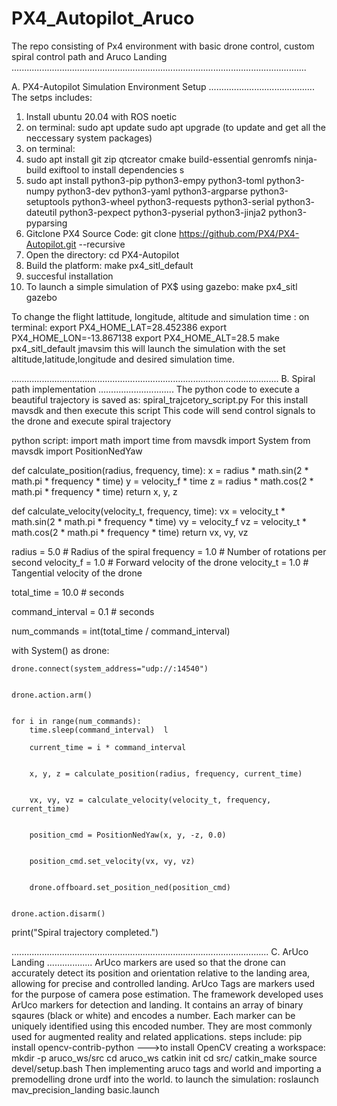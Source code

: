# PX4_Autopilot_Aruco
The repo consisting of Px4 environment with basic drone control, custom spiral control path and Aruco Landing
.....................................................................................................................

A. PX4-Autopilot Simulation Environment Setup
   ..........................................
   The setps includes:
   
   1. Install ubuntu 20.04 with ROS noetic
   2. on terminal: sudo apt update
                   sudo apt upgrade (to update and get all the neccessary system packages)
   3. on terminal:
   4.  sudo apt install git zip qtcreator cmake build-essential genromfs ninja-build exiftool to install dependencies s
   5.  sudo apt install python3-pip python3-empy python3-toml python3-numpy python3-dev python3-yaml python3-argparse python3-setuptools python3-wheel python3-requests python3-serial python3-         dateutil python3-pexpect python3-pyserial python3-jinja2 python3-pyparsing
  6. Gitclone PX4 Source Code: git clone https://github.com/PX4/PX4-Autopilot.git --recursive
  7. Open the directory: cd PX4-Autopilot
  8. Build the platform: make px4_sitl_default
  9. succesful installation
  10. To launch a simple simulation of PX$ using gazebo: make px4_sitl gazebo

To change the flight lattitude, longitude, altitude and simulation time : on terminal:
export PX4_HOME_LAT=28.452386
export PX4_HOME_LON=-13.867138
export PX4_HOME_ALT=28.5
make px4_sitl_default jmavsim
this will launch the simulation with the set altitude,latitude,longitude and desired simulation time.

..........................................................................................................
B. Spiral path implementation
..............................
The python code to execute a beautiful trajectory is saved as: spiral_trajcetory_script.py
For this install mavsdk and then execute this script
This code will send control signals to the drone and execute spiral trajectory

python script: 
import math
import time
from mavsdk import System
from mavsdk import PositionNedYaw


def calculate_position(radius, frequency, time):
    x = radius * math.sin(2 * math.pi * frequency * time)
    y = velocity_f * time
    z = radius * math.cos(2 * math.pi * frequency * time)
    return x, y, z


def calculate_velocity(velocity_t, frequency, time):
    vx = velocity_t * math.sin(2 * math.pi * frequency * time)
    vy = velocity_f
    vz = velocity_t * math.cos(2 * math.pi * frequency * time)
    return vx, vy, vz


radius = 5.0  # Radius of the spiral
frequency = 1.0  # Number of rotations per second
velocity_f = 1.0  # Forward velocity of the drone
velocity_t = 1.0  # Tangential velocity of the drone


total_time = 10.0  # seconds


command_interval = 0.1  # seconds


num_commands = int(total_time / command_interval)


with System() as drone:

    
    drone.connect(system_address="udp://:14540")

   
    drone.action.arm()

    
    for i in range(num_commands):
        time.sleep(command_interval)  l

        current_time = i * command_interval

        
        x, y, z = calculate_position(radius, frequency, current_time)

        
        vx, vy, vz = calculate_velocity(velocity_t, frequency, current_time)

        
        position_cmd = PositionNedYaw(x, y, -z, 0.0)

        
        position_cmd.set_velocity(vx, vy, vz)

        
        drone.offboard.set_position_ned(position_cmd)

    
    drone.action.disarm()

print("Spiral trajectory completed.")

......................................................................................................
C. ArUco Landing
..................
ArUco markers are used so that the drone can accurately detect its position and orientation relative to
the landing area, allowing for precise and controlled landing. 
ArUco Tags are  markers used for the purpose of camera pose estimation. The framework developed uses ArUco markers for detection and landing. It contains an array of binary sqaures (black or white) and encodes a number. Each marker can be uniquely identified using this encoded number. They are most commonly used for augmented reality and related applications.
steps include:
pip install opencv-contrib-python --->to install OpenCV 
creating a workspace:
mkdir -p aruco_ws/src
cd aruco_ws
catkin init
cd src/
catkin_make
source devel/setup.bash
Then implementing aruco tags and world and importing a premodelling drone urdf into the world.
to launch the simulation:
roslaunch mav_precision_landing basic.launch


